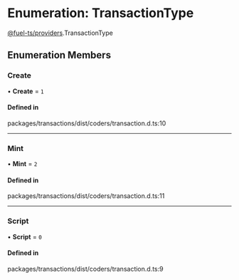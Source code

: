 # Enumeration: TransactionType

[@fuel-ts/providers](/api/Providers/index.md).TransactionType

## Enumeration Members

### Create

• **Create** = ``1``

#### Defined in

packages/transactions/dist/coders/transaction.d.ts:10

___

### Mint

• **Mint** = ``2``

#### Defined in

packages/transactions/dist/coders/transaction.d.ts:11

___

### Script

• **Script** = ``0``

#### Defined in

packages/transactions/dist/coders/transaction.d.ts:9
